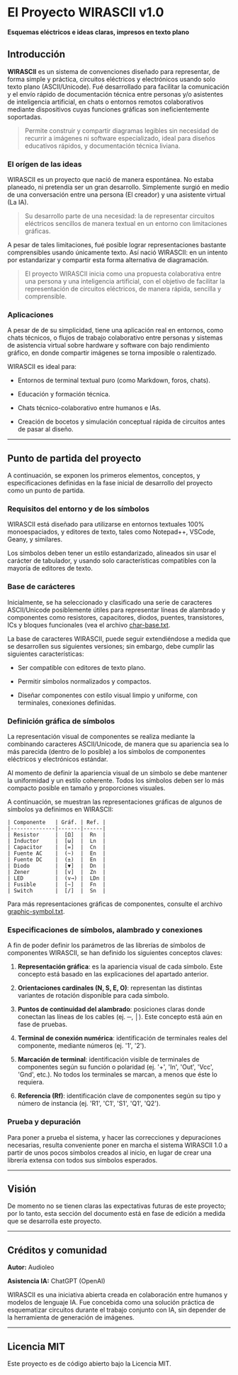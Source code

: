 # El Proyecto WIRASCII v1.0

**Esquemas eléctricos e ideas claras, impresos en texto plano**

## Introducción

**WIRASCII** es un sistema de convenciones diseñado para representar, de forma simple y práctica, circuitos eléctricos y electrónicos usando solo texto plano (ASCII/Unicode). Fué desarrollado para facilitar la comunicación y el envío rápido de documentación técnica entre personas y/o asistentes de inteligencia artificial, en chats o entornos remotos colaborativos mediante dispositivos cuyas funciones gráficas son ineficientemente soportadas.

>Permite construir y compartir diagramas legibles sin necesidad de recurrir a imágenes ni software especializado, ideal para diseños educativos rápidos, y documentación técnica liviana.

### El orígen de las ideas
WIRASCII es un proyecto que nació de manera espontánea. No estaba planeado, ni pretendía ser un gran desarrollo. Simplemente surgió en medio de una conversación entre una persona (El creador) y una asistente virtual (La IA).

>Su desarrollo parte de una necesidad: la de representar circuitos eléctricos sencillos de manera textual en un entorno con limitaciones gráficas.

A pesar de tales limitaciones, fué posible lograr representaciones bastante comprensibles usando únicamente texto. Así nació WIRASCII: en un intento por estandarizar y compartir esta forma alternativa de diagramación.

>El proyecto WIRASCII inicia como una propuesta colaborativa entre una persona y una inteligencia artificial, con el objetivo de facilitar la representación de circuitos eléctricos, de manera rápida, sencilla y comprensible.

### Aplicaciones

A pesar de de su simplicidad, tiene una aplicación real en entornos, como chats técnicos, o flujos de trabajo colaborativo entre personas y sistemas de asistencia virtual sobre hardware y software con bajo rendimiento gráfico, en donde compartir imágenes se torna imposible o ralentizado.

WIRASCII es ideal para:

- Entornos de terminal textual puro (como Markdown, foros, chats).

- Educación y formación técnica.

- Chats técnico-colaborativo entre humanos e IAs.

- Creación de bocetos y simulación conceptual rápida de circuitos antes de pasar al diseño.

---

## Punto de partida del proyecto

A continuación, se exponen los primeros elementos, conceptos, y especificaciones definidas en la fase inicial de desarrollo del proyecto como un punto de partida.

### Requisitos del entorno y de los símbolos

WIRASCII está diseñado para utilizarse en entornos textuales 100% monoespaciados, y editores de texto, tales como Notepad++, VSCode, Geany, y similares.

Los símbolos deben tener un estilo estandarizado, alineados sin usar el carácter de tabulador, y usando solo características compatibles con la mayoría de editores de texto.

### Base de carácteres

Inicialmente, se ha seleccionado y clasificado una serie de caracteres ASCII/Unicode posiblemente útiles para representar líneas de alambrado y componentes como resistores, capacitores, diodos, puentes, transistores, ICs y bloques funcionales (vea el archivo [char-base.txt](/doc/especs/char-base.txt). 

La base de caracteres WIRASCII, puede seguir extendiéndose a medida que se desarrollen sus siguientes versiones; sin embargo, debe cumplir las siguientes características:

- Ser compatible con editores de texto plano.

- Permitir símbolos normalizados y compactos.

- Diseñar componentes con estilo visual limpio y uniforme, con terminales, conexiones definidas.

### Definición gráfica de símbolos

La representación visual de componentes se realiza mediante la combinando caracteres ASCII/Unicode, de manera que su apariencia sea lo más parecida (dentro de lo posible) a los símbolos de componentes eléctricos y electrónicos estándar.

Al momento de definir la apariencia visual de un símbolo se debe mantener la uniformidad y un estilo coherente. Todos los símbolos deben ser lo más compacto posible en tamaño y proporciones visuales. 

A continuación, se muestran las representaciones gráficas de algunos de símbolos ya definimos en WIRASCII:

```
| Componente   | Gráf. | Ref. |
|--------------|-------|------|
| Resistor     |  [Ω]  |  Rn  |
| Inductor     |  [ω]  |  Ln  |
| Capacitor    |  [=]  |  Cn  |
| Fuente AC    |  (~)  |  En  |
| Fuente DC    |  (±)  |  En  |
| Diodo        |  [▼]  |  Dn  |
| Zener        |  [v]  |  Zn  |
| LED          |  (v→) |  LDn |
| Fusible      |  [~]  |  Fn  |
| Switch       |  [/]  |  Sn  |
```
Para más representaciones gráficas de componentes, consulte el archivo [graphic-symbol.txt](/doc/especs/graphic-symbol.txt).

### Especificaciones de símbolos, alambrado y conexiones 

A fin de poder definir los parámetros de las librerías de símbolos de componentes WIRASCII, se han definido los siguientes conceptos claves:

1. **Representación gráfica**: es la apariencia visual de cada símbolo. Este concepto está basado en las explicaciones del apartado anterior.

2. **Orientaciones cardinales (N, S, E, O)**: representan las distintas variantes de rotación disponible para cada símbolo.
3. **Puntos de continuidad del alambrado**: posiciones claras donde conectan las líneas de los cables (ej. ─, │). Este concepto está aún en fase de pruebas.
4. **Terminal de conexión numérica**: identificación de terminales reales del componente, mediante números (ej. '1', '2').
5. **Marcación de terminal**: identificación visible de terminales de componentes según su función o polaridad (ej. '+', 'In', 'Out', 'Vcc', 'Gnd', etc.). No todos los terminales se marcan, a menos que éste lo requiera.

6. **Referencia (Rf)**: identificación clave de componentes según su tipo y número de instancia (ej. 'R1', 'C1', 'S1', 'Q1', 'Q2').

### Prueba y depuración 

Para poner a prueba el sistema, y hacer las correcciones y depuraciones necesarias, resulta conveniente poner en marcha el sistema WIRASCII 1.0 a partir de unos pocos símbolos creados al inicio, en lugar de crear una librería extensa con todos sus símbolos esperados.

---

## Visión

De momento no se tienen claras las expectativas futuras de este proyecto; por lo tanto, esta sección del documento está en fase de edición a medida que se desarrolla este proyecto.

---

## Créditos y comunidad

**Autor:** Audioleo

**Asistencia IA:** ChatGPT (OpenAI)

WIRASCII es una iniciativa abierta creada en colaboración entre humanos y modelos de lenguaje IA. Fue concebida como una solución práctica de esquematizar circuitos durante el trabajo conjunto con IA, sin depender de la herramienta de generación de imágenes.

---

## Licencia MIT

Este proyecto es de código abierto bajo la Licencia MIT.
